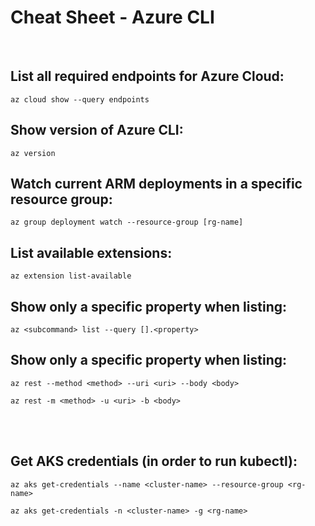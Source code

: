 # Cheat Sheet - Azure CLI

<br>

## List all required endpoints for Azure Cloud:
```shell
az cloud show --query endpoints
```

## Show version of Azure CLI:
```shell
az version
```

## Watch current ARM deployments in a specific resource group:
```shell
az group deployment watch --resource-group [rg-name]
```

## List available extensions:
```shell
az extension list-available
```

## Show only a specific property when listing:
```shell
az <subcommand> list --query [].<property>
```

## Show only a specific property when listing:
```shell
az rest --method <method> --uri <uri> --body <body>

az rest -m <method> -u <uri> -b <body>
```

<br><br>

## Get AKS credentials (in order to run kubectl):
```shell
az aks get-credentials --name <cluster-name> --resource-group <rg-name>

az aks get-credentials -n <cluster-name> -g <rg-name>
```

<!-- 
## FYLL PÅ! Kolla igenom om fler vettiga extensions! az aks användbara! Även allt som rör deploy!
-->